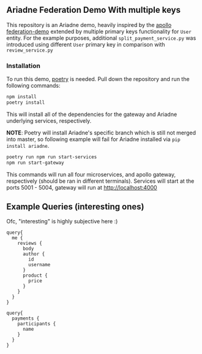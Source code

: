## Ariadne Federation Demo With multiple keys

This repository is an Ariadne demo, heavily inspired by the [apollo federation-demo](https://github.com/apollographql/federation-demo) extended by multiple primary keys functionality for `User` entity. For the example purposes, additional `split_payment_service.py` was introduced using different `User` primary key in comparison with `review_service.py `

### Installation

To run this demo, [poetry](https://python-poetry.org) is needed. Pull down the repository and run the following commands:

```sh
npm install
poetry install
```

This will install all of the dependencies for the gateway and Ariadne underlying services, respectively. 

**NOTE**: Poetry will install Ariadne's specific branch which is still not merged into master, so following example will fail for Ariadne installed via `pip install ariadne`. 

```sh
poetry run npm run start-services
npm run start-gateway
```

This commands will run all four microservices, and apollo gateway, respectively (should be ran in different terminals). Services will start at the ports 5001 - 5004, gateway will run at
<http://localhost:4000>

## Example Queries (interesting ones)

Ofc, "interesting" is highly subjective here :) 

```qraphql
query{
  me {
    reviews {
      body
      author {
        id
        username
      }
      product {
        price
      }
    }
  }
}
```

```qraphql
query{
  payments {
    participants {
      name
    }
  }
}
```
